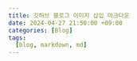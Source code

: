 ```yaml
---
title: 깃허브 블로그 이미지 삽입 마크다운
date: 2024-04-27 21:50:00 +09:00
categories: [Blog]
tags: 
  [blog, markdown, md]
---
```




